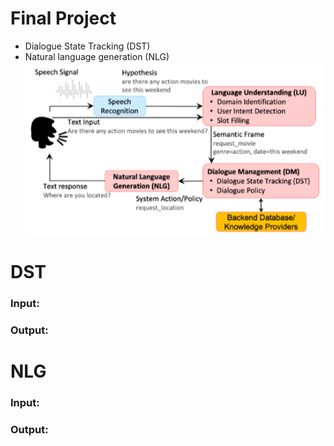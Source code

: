 # Final Project
* Dialogue State Tracking (DST)
* Natural language generation (NLG)
![Task-Oriented Dialogue Pipeline](https://github.com/ChengZheWu/Applied-Deep-Learning/blob/main/final_project/Task-Oriented%20Dialogue%20Pipeline.png)  

# DST
### Input:
### Output:

# NLG
### Input:
### Output:
